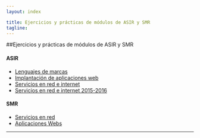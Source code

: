 ```yaml
---
layout: index

title: Ejercicios y prácticas de módulos de ASIR y SMR
tagline: 
---
```


##Ejercicios y prácticas de módulos de ASIR y SMR

#### ASIR

* [Lenguajes de marcas](/mod/lm)
* [Implantación de aplicaciones web](/mod/iaw)
* [Servicios en red e internet](/mod/serviciosgs)
* [Servicios en red e internet 2015-2016](/mod/serviciosgs/2015-2016)

#### SMR

* [Servicios en red](/mod/serviciosgm)
* [Aplicaciones Webs](/mod/aplweb)

<hr/>



